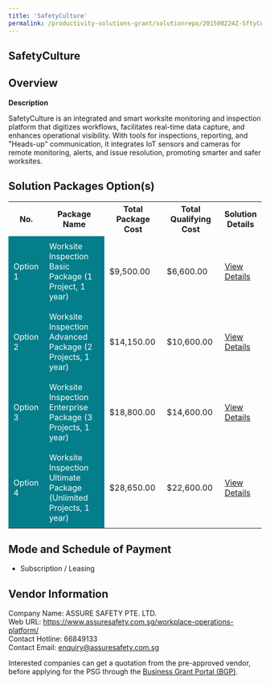 ```yaml
---
title: 'SafetyCulture'
permalink: /productivity-solutions-grant/solutionrepo/201500224Z-SftyCultur-G
---
```


## SafetyCulture

## Overview

**Description**

SafetyCulture is an integrated and smart worksite monitoring and inspection platform that digitizes workflows, facilitates real-time data capture, and enhances operational visibility. With tools for inspections, reporting, and "Heads-up" communication, it integrates IoT sensors and cameras for remote monitoring, alerts, and issue resolution, promoting smarter and safer worksites.

## Solution Packages Option(s)

<table>
<tr>
<th><b>No.</b></th>
<th><b>Package Name</b></th>
<th><b>Total Package Cost</b></th>
<th><b>Total Qualifying Cost</b></th>
<th><b>Solution Details</b></th>
</tr>
<tr>
<td style='padding: 10px; background-color: #037E8A; color: #FFFFFF;'>Option 1</td>
<td style='padding: 10px; background-color: #037E8A; color: #FFFFFF;'>Worksite Inspection Basic Package (1 Project, 1 year)</td>
<td style='padding: 10px;'>$9,500.00</td>
<td style='padding: 10px;'>$6,600.00</td>
<td style='padding: 10px;'><a href='/images/psg/201500224Z_20240269_01042025_Desensitised_Annex3_Part1.pdf' target='_blank'>View Details</a></td>
</tr>
<tr>
<td style='padding: 10px; background-color: #037E8A; color: #FFFFFF;'>Option 2</td>
<td style='padding: 10px; background-color: #037E8A; color: #FFFFFF;'>Worksite Inspection Advanced Package (2 Projects, 1 year)</td>
<td style='padding: 10px;'>$14,150.00</td>
<td style='padding: 10px;'>$10,600.00</td>
<td style='padding: 10px;'><a href='/images/psg/201500224Z_20240269_01042025_Desensitised_Annex3_Part2.pdf' target='_blank'>View Details</a></td>
</tr>
<tr>
<td style='padding: 10px; background-color: #037E8A; color: #FFFFFF;'>Option 3</td>
<td style='padding: 10px; background-color: #037E8A; color: #FFFFFF;'>Worksite Inspection Enterprise Package (3 Projects, 1 year)</td>
<td style='padding: 10px;'>$18,800.00</td>
<td style='padding: 10px;'>$14,600.00</td>
<td style='padding: 10px;'><a href='/images/psg/201500224Z_20240269_01042025_Desensitised_Annex3_Part3.pdf' target='_blank'>View Details</a></td>
</tr>
<tr>
<td style='padding: 10px; background-color: #037E8A; color: #FFFFFF;'>Option 4</td>
<td style='padding: 10px; background-color: #037E8A; color: #FFFFFF;'>Worksite Inspection Ultimate Package (Unlimited Projects, 1 year)</td>
<td style='padding: 10px;'>$28,650.00</td>
<td style='padding: 10px;'>$22,600.00</td>
<td style='padding: 10px;'><a href='/images/psg/201500224Z_20240269_01042025_Desensitised_Annex3_Part4.pdf' target='_blank'>View Details</a></td>
</tr>
</table>

## Mode and Schedule of Payment

 - Subscription / Leasing

## Vendor Information

 Company Name: ASSURE SAFETY PTE. LTD.<br>Web URL: https://www.assuresafety.com.sg/workplace-operations-platform/ <br>Contact Hotline: 66849133 <br>Contact Email: enquiry@assuresafety.com.sg <br>

Interested companies can get a quotation from the pre-approved vendor, before applying for the PSG through the <a href='https://www.businessgrants.gov.sg/' target='_blank' rel='noopener'>Business Grant Portal (BGP)</a>.

<script src="/jquery/resize-tables.js"></script>
